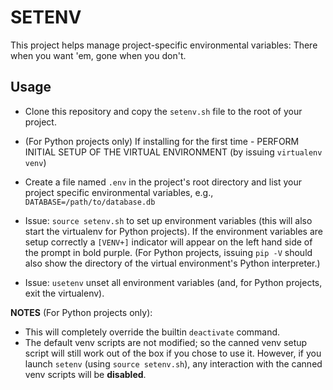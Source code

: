 # SETENV

This project helps manage project-specific environmental variables: There when
you want 'em, gone when you don't.

## Usage

* Clone this repository and copy the `setenv.sh` file to the root of your project.

* (For Python projects only) If installing for the first time - PERFORM INITIAL SETUP OF THE VIRTUAL ENVIRONMENT (by issuing `virtualenv venv`)

* Create a file named `.env` in the project's root directory and list your project specific environmental variables,
e.g., `DATABASE=/path/to/database.db`

* Issue: `source setenv.sh` to set up environment variables (this will also start the virtualenv for Python projects). If the environment variables are 
setup  correctly a `[VENV+]` indicator will appear on the left
hand side of the prompt in bold purple. (For Python projects, issuing `pip -V` should also show the directory of the 
virtual environment's Python interpreter.)

* Issue: `usetenv` unset all environment variables (and, for Python projects, exit the virtualenv).

__NOTES__ (For Python projects only):

* This will completely override the builtin `deactivate` command.
* The default venv scripts are not modified; so the canned venv setup script will still work out of
the box if you chose to use it. However, if you launch `setenv` (using `source setenv.sh`), any
interaction with the canned venv scripts will be __disabled__.
